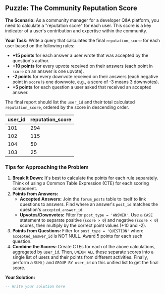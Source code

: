 ## Puzzle: The Community Reputation Score

**The Scenario:** As a community manager for a developer Q&A platform, you need to calculate a "reputation score" for each user. This score is a key indicator of a user's contribution and expertise within the community.

**Your Task:** Write a query that calculates the final `reputation_score` for each user based on the following rules:

* **+15 points** for each answer a user wrote that was accepted by the question's author.
* **+10 points** for every upvote received on their answers (each point in `score` on an answer is one upvote).
* **-2 points** for every downvote received on their answers (each negative point in `score` is one downvote, e.g., a score of -3 means 3 downvotes).
* **+5 points** for each question a user asked that received an accepted answer.

The final report should list the `user_id` and their total calculated `reputation_score`, ordered by the score in descending order.

| **user_id** | **reputation_score** |
| ----------------- | -------------------------- |
| 101               | 294                        |
| 102               | 115                        |
| 104               | 50                         |
| 103               | 25                         |


### Tips for Approaching the Problem

1. **Break It Down:** It's best to calculate the points for each rule separately. Think of using a Common Table Expression (CTE) for each scoring component.
2. **Points from Answers:**
   * **Accepted Answers:** Join the `forum_posts` table to itself to link questions to answers. Find where an answer's `post_id` matches the question's `accepted_answer_id`.
   * **Upvotes/Downvotes:** Filter for `post_type = 'ANSWER'`. Use a `CASE` statement to separate positive (`score > 0`) and negative (`score < 0`) scores, then multiply by the correct point values (+10 and -2).
3. **Points from Questions:** Filter for `post_type = 'QUESTION'` where `accepted_answer_id` is NOT NULL. Award 5 points for each such question.
4. **Combine the Scores:** Create CTEs for each of the above calculations, aggregated by `user_id`. Then, `UNION ALL` these separate scores into a single list of users and their points from different activities. Finally, perform a `SUM()` and `GROUP BY user_id` on this unified list to get the final score.

**Your Solution:**

```sql
-- Write your solution here
```
